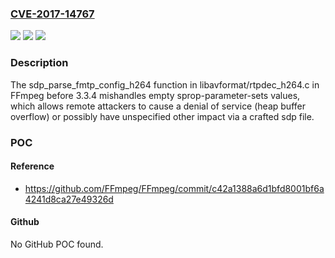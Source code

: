 ### [CVE-2017-14767](https://cve.mitre.org/cgi-bin/cvename.cgi?name=CVE-2017-14767)
![](https://img.shields.io/static/v1?label=Product&message=n%2Fa&color=blue)
![](https://img.shields.io/static/v1?label=Version&message=n%2Fa&color=blue)
![](https://img.shields.io/static/v1?label=Vulnerability&message=n%2Fa&color=brighgreen)

### Description

The sdp_parse_fmtp_config_h264 function in libavformat/rtpdec_h264.c in FFmpeg before 3.3.4 mishandles empty sprop-parameter-sets values, which allows remote attackers to cause a denial of service (heap buffer overflow) or possibly have unspecified other impact via a crafted sdp file.

### POC

#### Reference
- https://github.com/FFmpeg/FFmpeg/commit/c42a1388a6d1bfd8001bf6a4241d8ca27e49326d

#### Github
No GitHub POC found.

